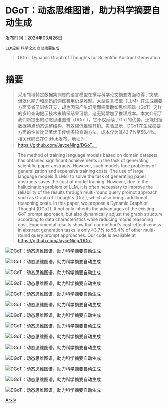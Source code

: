 # DGoT：动态思维图谱，助力科学摘要自动生成

发布时间：2024年03月26日

`LLM应用` `科学论文` `自动摘要生成`

> DGoT: Dynamic Graph of Thoughts for Scientific Abstract Generation

# 摘要

> 采用领域特定数据集训练的语言模型在撰写科学论文摘要方面取得了突破，但泛化能力和高昂的训练费用仍是难题。大型语言模型（LLM）在生成摘要方面节省了训练开支，却也因易产生幻觉而需借助如思维图谱（GoT）这样的多轮查询提示技术来确保结果可信，这无疑增加了推理成本。本文介绍了我们新提出的动态思维图谱（DGoT），它不仅延续了GoT的优势，还能根据数据特点动态调整结构，有效降低推理开销。实验显示，DGoT在生成摘要方面的性价比显著优于传统多轮查询方法，成本仅为其43.7%至56.4%。相关代码已在GitHub发布，地址为：https://github.com/JayceNing/DGoT。

> The method of training language models based on domain datasets has obtained significant achievements in the task of generating scientific paper abstracts. However, such models face problems of generalization and expensive training costs. The use of large language models (LLMs) to solve the task of generating paper abstracts saves the cost of model training. However, due to the hallucination problem of LLM, it is often necessary to improve the reliability of the results through multi-round query prompt approach such as Graph of Thoughts (GoT), which also brings additional reasoning costs. In this paper, we propose a Dynamic Graph of Thought (DGoT). It not only inherits the advantages of the existing GoT prompt approach, but also dynamically adjust the graph structure according to data characteristics while reducing model reasoning cost. Experimental results show that our method's cost-effectiveness in abstract generation tasks is only 43.7% to 56.4% of other multi-round query prompt approaches. Our code is available at https://github.com/JayceNing/DGoT.

![DGoT：动态思维图谱，助力科学摘要自动生成](../../../paper_images/2403.17491/x1.png)

![DGoT：动态思维图谱，助力科学摘要自动生成](../../../paper_images/2403.17491/x2.png)

![DGoT：动态思维图谱，助力科学摘要自动生成](../../../paper_images/2403.17491/fig3.png)

![DGoT：动态思维图谱，助力科学摘要自动生成](../../../paper_images/2403.17491/fig4.png)

![DGoT：动态思维图谱，助力科学摘要自动生成](../../../paper_images/2403.17491/fig5.png)

![DGoT：动态思维图谱，助力科学摘要自动生成](../../../paper_images/2403.17491/fig6.png)

![DGoT：动态思维图谱，助力科学摘要自动生成](../../../paper_images/2403.17491/fig7.png)

![DGoT：动态思维图谱，助力科学摘要自动生成](../../../paper_images/2403.17491/fig8.png)

![DGoT：动态思维图谱，助力科学摘要自动生成](../../../paper_images/2403.17491/nodes_num_figure.png)

![DGoT：动态思维图谱，助力科学摘要自动生成](../../../paper_images/2403.17491/fig9.png)

![DGoT：动态思维图谱，助力科学摘要自动生成](../../../paper_images/2403.17491/fig10.png)

![DGoT：动态思维图谱，助力科学摘要自动生成](../../../paper_images/2403.17491/fig11.png)

![DGoT：动态思维图谱，助力科学摘要自动生成](../../../paper_images/2403.17491/x3.png)

![DGoT：动态思维图谱，助力科学摘要自动生成](../../../paper_images/2403.17491/x4.png)

[Arxiv](https://arxiv.org/abs/2403.17491)